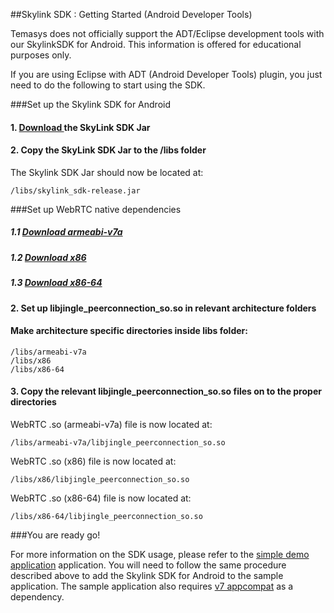 ##Skylink SDK : Getting Started (Android Developer Tools)

Temasys does not officially support the ADT/Eclipse development tools
with our SkylinkSDK for Android. This information is offered for
educational purposes only.

If you are using Eclipse with ADT (Android Developer Tools) plugin, you
just need to do the following to start using the SDK.

###Set up the Skylink SDK for Android


#### 1. [Download ](http://cdn.temasys.com.sg/skylink/skylinksdk/android/latest/skylink_sdk-release.jar) the SkyLink SDK Jar

#### 2. Copy the SkyLink SDK Jar to the /libs folder

The Skylink SDK Jar should now be located at:

    /libs/skylink_sdk-release.jar


###Set up WebRTC native dependencies

##### 1.1 [Download armeabi-v7a](http://cdn.temasys.com.sg/skylink/skylinksdk/android/latest/armeabi-v7a/libjingle_peerconnection_so.so)
##### 1.2 [Download x86](http://cdn.temasys.com.sg/skylink/skylinksdk/android/latest/x86/libjingle_peerconnection_so.so)
##### 1.3 [Download x86-64](http://cdn.temasys.com.sg/skylink/skylinksdk/android/latest/x86-64/libjingle_peerconnection_so.so)


#### 2. Set up libjingle\_peerconnection\_so.so in relevant architecture folders

#### Make architecture specific directories inside libs folder:

    /libs/armeabi-v7a
    /libs/x86
    /libs/x86-64

#### 3. Copy the relevant libjingle\_peerconnection\_so.so files on to the proper directories

WebRTC .so (armeabi-v7a) file is now located at:

    /libs/armeabi-v7a/libjingle_peerconnection_so.so

WebRTC .so (x86) file is now located at:

    /libs/x86/libjingle_peerconnection_so.so

WebRTC .so (x86-64) file is now located at:

    /libs/x86-64/libjingle_peerconnection_so.so

###You are ready go!

For more information on the SDK usage, please refer to the [simple demo application](http://cdn.temasys.com.sg/skylink/skylinksdk/android/latest/sample_app_adt.tar.gz)
application. You will need to follow the same procedure described above to add the Skylink SDK for Android to the sample application. The sample application also requires [v7 appcompat](https://developer.android.com/tools/support-library/setup.html) as a dependency.